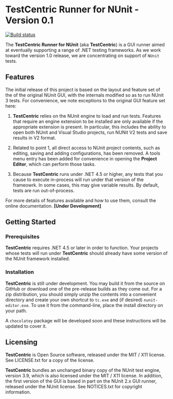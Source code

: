 # TestCentric Runner for NUnit - Version 0.1

[![Build status](https://ci.appveyor.com/api/projects/status/i7ymql47e8bo2rel/branch/master?svg=true)](https://ci.appveyor.com/project/CharliePoole/testcentric-gui/branch/master)

The **TestCentric Runner for NUnit** (aka **TestCentric**) is a GUI runner aimed at eventually supporting a range of .NET testing frameworks. As we work toward the version 1.0 release, we are concentrating on support of `NUnit` tests.

## Features

The initial release of this project is based on the layout and feature set of the of the original NUnit GUI, with the internals modified so as to run NUnit 3 tests. For convenience, we note exceptions to the original GUI feature set here:

1. **TestCentric** relies on the NUnit engine to load and run tests. Features that require an engine extension to be installed are only available if the appropriate extension is present. In particular, this includes the ability to open both NUnit and Visual Studio projects, run NUNit V2 tests and save results in V2 format.

2. Related to point 1, all direct access to NUnit project contents, such as editing, saving and adding configurations, has been removed. A tools menu entry has been added for convenience in opening the **Project Editor**, which can perform those tasks.

3. Because **TestCentric** runs under .NET 4.5 or higher, any tests that you cause to execute in-process will run under that version of the frameowrk. In some cases, this may give variable results. By default, tests are run out-of-process.

For more details of features available and how to use them, consult the online documentation. **[Under Development]**

## Getting Started
### Prerequisites

**TestCentric** requires .NET 4.5 or later in order to function. Your projects whose tests will run under **TestCentric** should already have some version of the NUnit framework installed.

### Installation

**TestCentric** is still under development. You may build it from the source on GitHub or download one of the pre-release builds as they come out. For a zip distribution, you should simply unzip the contents into a convenient directory and create your own shortcut to `tc.exe` and (if desired) `nunit-editor.exe`. To use it from the command-line, place the install directory on your path.

A `chocolatey` package will be developed soon and these instructions will be updated to cover it.

## Licensing

**TestCentric** is Open Source software, released under the MIT / X11 license. See LICENSE.txt for a copy of the license.

**TestCentric** bundles an unchanged binary copy of the NUnit test engine, version 3.9, which is also licensed under the MIT / X11 license. In addition, the first version of the GUI is based in part on the NUnit 2.x GUI runner, released under the NUnit license. See NOTICES.txt for copyright information.
